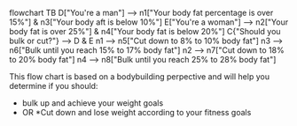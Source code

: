 flowchart TB
    D["You're a man"] --> n1["Your body fat percentage is over 15%"] & n3["Your body aft is below 10%"]
    E["You're a woman"] --> n2["Your body fat is over 25%"] & n4["Your body fat is below 20%"]
    C{"Should you bulk or cut?"} --> D & E
    n1 --> n5["Cut down to 8% to 10% body fat"]
    n3 --> n6["Bulk until you reach 15% to 17% body fat"]
    n2 --> n7["Cut down to 18% to 20% body fat"]
    n4 --> n8["Bulk until you reach 25% to 28% body fat"]



This flow chart is based on a bodybuilding perpective and will help you determine if you should:
* bulk up and achieve your weight goals
*  OR
*Cut down and lose weight according to your fitness goals 
